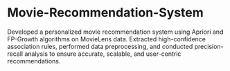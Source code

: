 # Movie-Recommendation-System
Developed a personalized movie recommendation system using Apriori and FP-Growth algorithms on MovieLens data. Extracted high-confidence association rules, performed data preprocessing, and conducted precision-recall analysis to ensure accurate, scalable, and user-centric recommendations.
